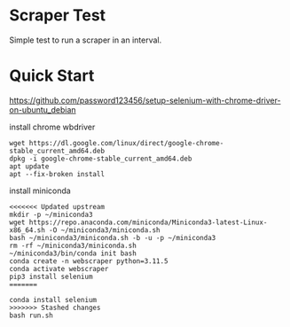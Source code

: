 # Scraper Test

Simple test to run a scraper in an interval.

# Quick Start

https://github.com/password123456/setup-selenium-with-chrome-driver-on-ubuntu_debian

install chrome wbdriver
```
wget https://dl.google.com/linux/direct/google-chrome-stable_current_amd64.deb
dpkg -i google-chrome-stable_current_amd64.deb
apt update
apt --fix-broken install
```

install miniconda
```
<<<<<<< Updated upstream
mkdir -p ~/miniconda3
wget https://repo.anaconda.com/miniconda/Miniconda3-latest-Linux-x86_64.sh -O ~/miniconda3/miniconda.sh
bash ~/miniconda3/miniconda.sh -b -u -p ~/miniconda3
rm -rf ~/miniconda3/miniconda.sh
~/miniconda3/bin/conda init bash
conda create -n webscraper python=3.11.5
conda activate webscraper
pip3 install selenium
=======

conda install selenium
>>>>>>> Stashed changes
bash run.sh
```
